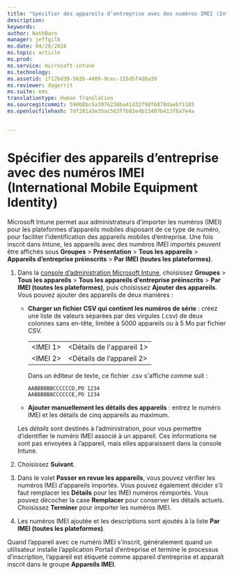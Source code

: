 ```yaml
---
title: "Spécifier des appareils d’entreprise avec des numéros IMEI (International Mobile Equipment Identity) | Microsoft Intune"
description: 
keywords: 
author: NathBarn
manager: jeffgilb
ms.date: 04/28/2016
ms.topic: article
ms.prod: 
ms.service: microsoft-intune
ms.technology: 
ms.assetid: 1712bd39-562b-4409-9cec-155d5f4d8a39
ms.reviewer: dagerrit
ms.suite: ems
translationtype: Human Translation
ms.sourcegitcommit: 590b8bc5a307e238ba41d32f98f6878daebf1185
ms.openlocfilehash: 7df281a3e35ac563f7b82e4b13407b413f8a7e4a


---
```


# Spécifier des appareils d’entreprise avec des numéros IMEI (International Mobile Equipment Identity)
Microsoft Intune permet aux administrateurs d’importer les numéros (IMEI) pour les plateformes d’appareils mobiles disposant de ce type de numéro, pour faciliter l’identification des appareils mobiles d’entreprise. Une fois inscrit dans Intune, les appareils avec des numéros IMEI importés peuvent être affichés sous **Groupes** > **Présentation** > **Tous les appareils** > **Appareils d’entreprise préinscrits** > **Par IMEI (toutes les plateformes)**.

1. Dans la [console d’administration Microsoft Intune](http://manage.microsoft.com), choisissez **Groupes** &gt; **Tous les appareils** &gt; **Tous les appareils d’entreprise préinscrits** &gt; **Par IMEI (toutes les plateformes)**, puis choisissez **Ajouter des appareils**. Vous pouvez ajouter des appareils de deux manières :

    -   **Charger un fichier CSV qui contient les numéros de série** : créez une liste de valeurs séparées par des virgules (.csv) de deux colonnes sans en-tête, limitée à 5000 appareils ou à 5 Mo par fichier CSV.

        |||
        |-|-|
        |&lt;IMEI 1&gt;|&lt;Détails de l'appareil 1&gt;|
        |&lt;IMEI 2&gt;|&lt;Détails de l’appareil 2&gt;|
        Dans un éditeur de texte, ce fichier .csv s'affiche comme suit :

        ```
        AABBBBBBCCCCCCD,PO 1234
        AABBBBBBCCCCCCE,PO 1234
        ```

    -   **Ajouter manuellement les détails des appareils** : entrez le numéro IMEI et les détails de cinq appareils au maximum.

   Les *détails* sont destinés à l’administration, pour vous permettre d’identifier le numéro IMEI associé à un appareil. Ces informations ne sont pas envoyées à l’appareil, mais elles apparaissent dans la console Intune.

2.   Choisissez **Suivant**.
3.  Dans le volet **Passer en revue les appareils**, vous pouvez vérifier les numéros IMEI d’appareils importés. Vous pouvez également décider s’il faut remplacer les **Détails** pour les IMEI numéros réimportés. Vous pouvez décocher la case **Remplacer** pour conserver les détails actuels. Choisissez **Terminer** pour importer les numéros IMEI.
4.  Les numéros IMEI ajoutée et les descriptions sont ajoutés à la liste **Par IMEI (toutes les plateformes)**.

Quand l’appareil avec ce numéro IMEI s’inscrit, généralement quand un utilisateur installe l’application Portail d’entreprise et termine le processus d’inscription, l’appareil est étiqueté comme appareil d’entreprise et apparaît inscrit dans le groupe **Appareils IMEI**.



<!--HONumber=Jul16_HO3-->


